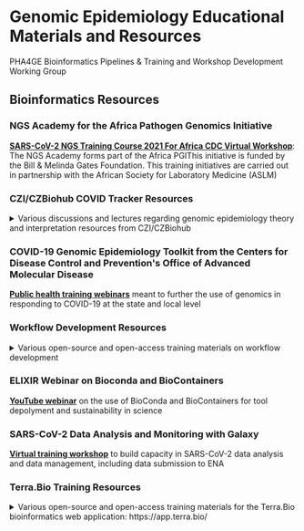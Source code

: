 # **Genomic Epidemiology Educational Materials and Resources**

PHA4GE Bioinformatics Pipelines &amp; Training and Workshop Development Working Group <br/>


## Bioinformatics Resources
### NGS Academy for the Africa Pathogen Genomics Initiative
**[SARS-CoV-2 NGS Training Course 2021 For Africa CDC Virtual Workshop](https://uct-cbio.github.io/ngs-academy/2021/NGS-SARS-CoV-2-past-course)**: The NGS Academy forms part of the Africa PGIThis initiative is funded by the Bill & Melinda Gates Foundation. This training initiatives are carried out in partnership with the African Society for Laboratory Medicine (ASLM)

### CZI/CZBiohub COVID Tracker Resources

<details>
 <summary>Various discussions and lectures regarding genomic epidemiology theory and interpretation resources from CZI/CZBiohub

 </summary>
 
- **[Discussion of the overlapping timescales of pathogen evolution](https://www.youtube.com/watch?v=Bt3JNKfU5qk)** and infectious disease transmission, and how to build phylogenetic trees that visualize genetic divergence.
- **[Discussion on measuring divergence over time](https://www.youtube.com/watch?v=zAtgJjoy6-w)** in order to estimate the average rate of evolution of a pathogen. We also discussed how to use that rate to make phylogenetic trees with branch lengths in units of calendar time.
- **[Discussion on phylogeography](https://www.youtube.com/watch?v=jYpjzP22HcM)**, the technique in genomic epidemiology of inferring spatial migration patterns of a pathogen across the tree. We discussed the inferential procedure that allows this, as well caveats and things to be cautious about.
- **[Seminar on Nextstrain](https://www.youtube.com/watch?v=qllORYfM_z8)**, especially how pipelines are specified in Nextstrain Augur, and different ways to navigate the genomic data visualization in Nextstrain Auspice.
- **[Discussion on consensus genome quality control](https://www.youtube.com/watch?v=eeYgWdRbPPo)**, including different quality metrics, the impact of different quality issues on downstream analyses, and how to look at BAM files to assess support for different sites in the consensus genome.
- **[Discussion on data types and data organization](https://www.youtube.com/watch?v=GJMTNwDKibI)**. We discussed how using data models helps to organize genomic surveillance metadata and specifically mentioned the PHA4GE data specification for SARS-CoV-2. And then Dan Lu walked us through different genomic data structures, what those different structures are useful for, and which repositories each can be submitted to. She finished the talk off with a discussion of handling GISAID rejections and looking at calls in BAM files.
- **[Seminar on phylogenetic nomenclature systems](https://www.youtube.com/watch?v=HVorizRS4wk)**--why we use them and types of systems. We finished off with a more detailed discussion of how the Pango nomenclature system for SARS-CoV-2.
- **[Discussion on the subject of sampling design](https://www.youtube.com/watch?v=ycM50nC5wXk)**. While we don't (yet) have formal frameworks for estimating sample size in genomic epidemiology, today we discussed study design, and specifically how to think about sample selection for different types of genomic epidemiological questions/studies.
- **[Seminar on phylodynamic analysis](https://www.youtube.com/watch?v=a8bp0iHCttA)** - a particular area of genomic epidemiology where we infer changes in pathogen population size from the shapes of coalescent phylogenetic trees.
- **[Discussion on antigenic evolution of viruses](https://www.youtube.com/watch?v=lFJ_2G4u8w4)** - that is, how viral surface proteins can change how they "look" to our immune systems, and in some cases eventually escape our immunity
</details>

### COVID-19 Genomic Epidemiology Toolkit from the Centers for Disease Control and Prevention's Office of Advanced Molecular Disease
**[Public health training webinars](https://www.cdc.gov/amd/training/covid-19-gen-epi-toolkit.html)** meant to further the use of genomics in responding to COVID-19 at the state and local level

### Workflow Development Resources
<details>
 <summary>Various open-source and open-access training materials on workflow development
 </summary>
 
- **[H3ABioNet's Introduction to NextFlow](https://www.h3abionet.org/categories/training/introduction-to-nextflow-workshop-december-2020)**
- **[Carpentries Incubator's Getting Started with SnakeMake](https://carpentries-incubator.github.io/workflows-snakemake/)**
- **[JPI-AMR PHA4GE MRC-CLIMB-BIG-DATA AMR Genomics Training Workshop](https://github.com/fmaguire/amr_training_workshop_practical)** 
- **[Learning WDL and mini-wdl](https://www.youtube.com/watch?v=RtcW2Zdn_28&list=PL4Q4HssKcxYv5syJKUKRrD8Fbd-_CnxTM)**
</details>

### ELIXIR Webinar on Bioconda and BioContainers
**[YouTube webinar](https://www.youtube.com/watch?v=37xYDd7Poy8)**  on the use of BioConda and BioContainers for tool depolyment and sustainability in science

### SARS-CoV-2 Data Analysis and Monitoring with Galaxy
**[Virtual training workshop](https://galaxyproject.eu/event/2021-06-21-sars-cov-2-data-analysis-monitoring-training/#day-1-982021---introduction-to-galaxy)**  to build capacity in SARS-CoV-2 data analysis and data management, including data submission to ENA

### Terra.Bio Training Resources
<details>
 <summary>Various open-source and open-access training materials for the Terra.Bio bioinformatics web application: https://app.terra.bio/
 </summary>
 
- **[COVID-19 workspaces, data and tools in Terra](https://support.terra.bio/hc/en-us/articles/360041068771--COVID-19-workspaces-data-and-tools-in-Terra)**
- **[Theiagen Genomics' Training Videos for SC2 Genomic Analysis on the Terra.Bio Platform](https://www.youtube.com/watch?v=fy0Hm0lfIas&list=PLU47xRg_MKJrtyoFwqGiywl7lQj6vq8Uz)**
</details>

